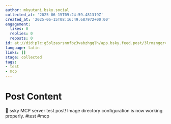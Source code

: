 ```yaml
---
author: mkyutani.bsky.social
collected_at: '2025-06-15T09:24:59.481319Z'
created_at: '2025-06-15T08:16:49.687972+00:00'
engagement:
  likes: 0
  replies: 0
  reposts: 0
id: at://did:plc:g5olzasrsnnfbz3vabzhgqlh/app.bsky.feed.post/3lrmzngqrvc26
language: latin
links: []
stage: collected
tags:
- test
- mcp
---
```


# Post Content

🎉 ssky MCP server test post! Image directory configuration is now working properly. #test #mcp